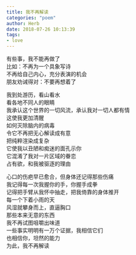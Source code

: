 ```yaml
---
title: 我不再解读
categories: "poem"
author: Herb
date: 2018-07-26 10:13:39
tags: 
- love
---
```

有些事，我不能再做了\
比如：不再为一个具象写诗\
不再给自己内心，充分表演的机会\
朋友劝诫得对：不要再想着了

我到处游历，看山看水\
看各地不同人的眼睛\
我承认这个世界的一切风流，承认我对一切人都有情\
这使我更加清醒\
如何灭除脑内的病毒\
令它不再把无心解读成有意\
把纯粹渲染成复杂\
它使我以丑陋和痴迷的面孔示你\
它混淆了我对一片区域的眷恋\
占有欲，和我被驱逐的理由

心口的伤疤早已愈合，但身体还记得那些伤痛\
我记得每一次我握你的手，你握手成拳\
记得把手臂从我怀中抽走，把我倚靠的身体推开
\
每一个下着小雨的天\
风湿就攀身而上，直逼胸口\
那些本来无意的东西\
我不再试图咀嚼出味道\
一些事实明明有一万个证据，我相信它们\
也相信你，坦然的能力\
为此，我不再解读